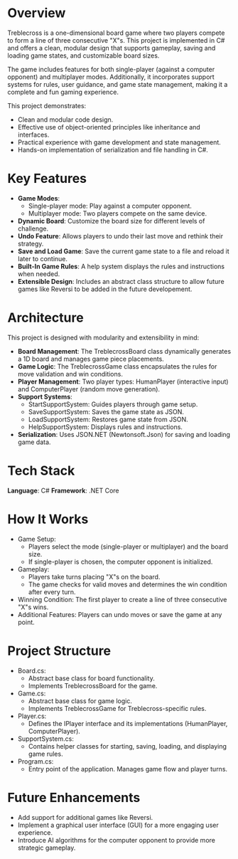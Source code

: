 # Overview
Treblecross is a one-dimensional board game where two players compete to form a line of three consecutive "X"s. This project is implemented in C# and offers a clean, modular design that supports gameplay, saving and loading game states, and customizable board sizes.

The game includes features for both single-player (against a computer opponent) and multiplayer modes. Additionally, it incorporates support systems for rules, user guidance, and game state management, making it a complete and fun gaming experience.

This project demonstrates:
- Clean and modular code design.
- Effective use of object-oriented principles like inheritance and interfaces.
- Practical experience with game development and state management.
- Hands-on implementation of serialization and file handling in C#.

# Key Features
- **Game Modes**:
  - Single-player mode: Play against a computer opponent.
  - Multiplayer mode: Two players compete on the same device.
- **Dynamic Board**: Customize the board size for different levels of challenge.
- **Undo Feature**: Allows players to undo their last move and rethink their strategy.
- **Save and Load Game**: Save the current game state to a file and reload it later to continue.
- **Built-In Game Rules**: A help system displays the rules and instructions when needed.
- **Extensible Design**: Includes an abstract class structure to allow future games like Reversi to be added in the future developement.

# Architecture
This project is designed with modularity and extensibility in mind:
- **Board Management**: The TreblecrossBoard class dynamically generates a 1D board and manages game piece placements.
- **Game Logic**: The TreblecrossGame class encapsulates the rules for move validation and win conditions.
- **Player Management**: Two player types: HumanPlayer (interactive input) and ComputerPlayer (random move generation).
- **Support Systems**:
  - StartSupportSystem: Guides players through game setup.
  - SaveSupportSystem: Saves the game state as JSON.
  - LoadSupportSystem: Restores game state from JSON.
  - HelpSupportSystem: Displays rules and instructions.
- **Serialization**: Uses JSON.NET (Newtonsoft.Json) for saving and loading game data.

# Tech Stack
**Language**: C#
**Framework**: .NET Core

# How It Works
- Game Setup:
  - Players select the mode (single-player or multiplayer) and the board size.
  - If single-player is chosen, the computer opponent is initialized.
- Gameplay:
  - Players take turns placing "X"s on the board.
  - The game checks for valid moves and determines the win condition after every turn.
- Winning Condition: The first player to create a line of three consecutive "X"s wins.
- Additional Features: Players can undo moves or save the game at any point.

# Project Structure
- Board.cs:
  - Abstract base class for board functionality.
  - Implements TreblecrossBoard for the game.
- Game.cs:
  - Abstract base class for game logic.
  - Implements TreblecrossGame for Treblecross-specific rules.
- Player.cs:
  - Defines the IPlayer interface and its implementations (HumanPlayer, ComputerPlayer).
- SupportSystem.cs:
  - Contains helper classes for starting, saving, loading, and displaying game rules.
- Program.cs:
  - Entry point of the application. Manages game flow and player turns.
 
# Future Enhancements
- Add support for additional games like Reversi.
- Implement a graphical user interface (GUI) for a more engaging user experience.
- Introduce AI algorithms for the computer opponent to provide more strategic gameplay.
